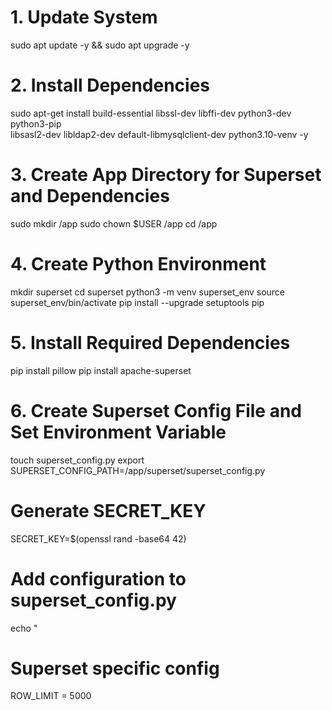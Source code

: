 # 1. Update System
sudo apt update -y && sudo apt upgrade -y

# 2. Install Dependencies
sudo apt-get install build-essential libssl-dev libffi-dev python3-dev python3-pip \
libsasl2-dev libldap2-dev default-libmysqlclient-dev python3.10-venv -y

# 3. Create App Directory for Superset and Dependencies
sudo mkdir /app
sudo chown $USER /app
cd /app

# 4. Create Python Environment
mkdir superset
cd superset
python3 -m venv superset_env
source superset_env/bin/activate
pip install --upgrade setuptools pip

# 5. Install Required Dependencies
pip install pillow
pip install apache-superset

# 6. Create Superset Config File and Set Environment Variable
touch superset_config.py
export SUPERSET_CONFIG_PATH=/app/superset/superset_config.py

# Generate SECRET_KEY
SECRET_KEY=$(openssl rand -base64 42)

# Add configuration to superset_config.py
echo "
# Superset specific config
ROW_LIMIT = 5000
